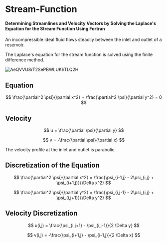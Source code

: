 # Stream-Function
#### Determining Streamlines and Velocity Vectors by Solving the Laplace's Equation for the Stream Function Using Fortran

An incompressible ideal fluid flows steadily between the inlet and outlet of a reservoir.

The Laplace's equation for the stream function is solved using the finite difference method.

![AeQVVU8rT2SePBWLUKhTLQ2H](https://github.com/user-attachments/assets/ee7dafc4-906e-4013-bd58-2a1be92fe01e)

## Equation

$$ \frac{\partial^2 \psi}{\partial x^2} + \frac{\partial^2 \psi}{\partial y^2} = 0 $$

## Velocity

$$ u = \frac{\partial \psi}{\partial y} $$

$$ v = -\frac{\partial \psi}{\partial x} $$

The velocity profile at the inlet and outlet is parabolic.

## Discretization of the Equation

$$
\frac{\partial^2 \psi}{\partial x^2} = \frac{\psi_{i-1,j} - 2\psi_{i,j} + \psi_{i+1,j}}{\Delta x^2}
$$

$$
\frac{\partial^2 \psi}{\partial y^2} = \frac{\psi_{i,j-1} - 2\psi_{i,j} + \psi_{i,j+1}}{\Delta y^2}
$$

## Velocity Discretization

$$
u(i,j) = \frac{\psi_{i,j+1} - \psi_{i,j-1}}{2 \Delta y}
$$

$$
v(i,j) = -\frac{\psi_{i+1,j} - \psi_{i-1,j}}{2 \Delta x}
$$
